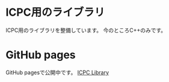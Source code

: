 # ICPC用のライブラリ
ICPC用のライブラリを整備しています。
今のところC++のみです。

# GitHub pages
GitHub pagesで公開中です。
[ICPC Library](https://aktardigrade13.github.io/ICPC-Library/ "ICPC Library")